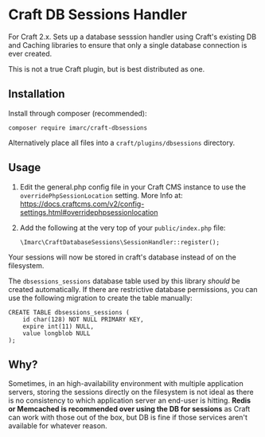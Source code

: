 # Craft DB Sessions Handler

For Craft 2.x. Sets up a database sesssion handler using Craft's 
existing DB and Caching libraries to ensure that only a single 
database connection is ever created.

This is not a true Craft plugin, but is best distributed as one.

## Installation

Install through composer (recommended):

    composer require imarc/craft-dbsessions

Alternatively place all files into a `craft/plugins/dbsessions` directory.

## Usage

1. Edit the general.php config file in your Craft CMS instance to use the `overridePhpSessionLocation` setting. More Info at: https://docs.craftcms.com/v2/config-settings.html#overridephpsessionlocation

1. Add the following at the very top of your `public/index.php` file:

    ```require __DIR__ . '/../craft/plugins/dbsessions/SessionHandler.php';
    \Imarc\CraftDatabaseSessions\SessionHandler::register();

Your sessions will now be stored in craft's database instead of on the filesystem.

The `dbsessions_sessions` database table used by this library *should* be created automatically. If there
are restrictive database permissions, you can use the following migration to create the table manually:

```(sql)
CREATE TABLE dbsessions_sessions (
    id char(128) NOT NULL PRIMARY KEY,
    expire int(11) NULL,	 
    value longblob NULL
);
```

## Why?

Sometimes, in an high-availability environment with multiple application servers, storing the sessions 
directly on the filesystem is not ideal as there is no consistency to which application server
an end-user is hitting. **Redis or Memcached is recommended over using the DB for sessions** as Craft can 
work with those out of the box, but DB is fine if those services aren't available for whatever reason.
